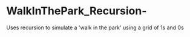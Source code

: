 # WalkInThePark_Recursion-
Uses recursion to simulate a 'walk in the park' using a grid of 1s and 0s
